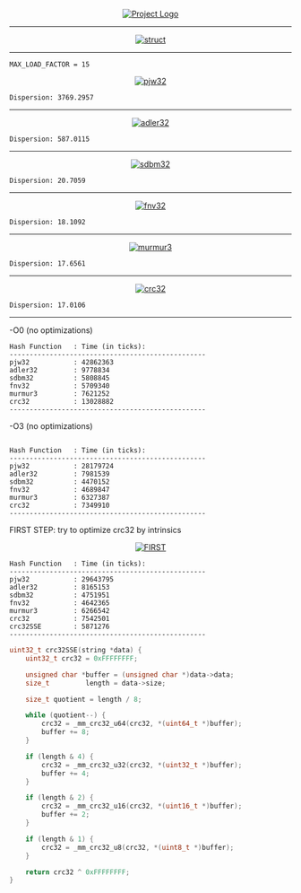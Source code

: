 <p align="center">
  <a href="" rel="noopener">
 <img src="https://i.imgur.com/krVMYr2.png" alt="Project Logo"></a>
</p>

---

<p align="center">
  <a href="" rel="noopener">
 <img src="https://i.imgur.com/4dyOrbF.jpeg" alt="struct"></a>
</p>

---

`MAX_LOAD_FACTOR = 15`

<p align="center">
  <a href="" rel="noopener">
 <img src="https://i.imgur.com/ZFhm4Tg.png" alt="pjw32"></a>
</p>

`Dispersion: 3769.2957`

---

<p align="center">
  <a href="" rel="noopener">
 <img src="https://i.imgur.com/wKQpBWL.png" alt="adler32"></a>
</p>

`Dispersion: 587.0115`

---

<p align="center">
  <a href="" rel="noopener">
 <img src="https://i.imgur.com/WHYCYpN.png" alt="sdbm32"></a>
</p>

`Dispersion: 20.7059`

---

<p align="center">
  <a href="" rel="noopener">
 <img src="https://i.imgur.com/1IDbXQq.png" alt="fnv32"></a>
</p>

`Dispersion: 18.1092`

---

<p align="center">
  <a href="" rel="noopener">
 <img src="https://i.imgur.com/airAcEB.png" alt="murmur3"></a>
</p>

`Dispersion: 17.6561`

---

<p align="center">
  <a href="" rel="noopener">
 <img src="https://i.imgur.com/gPV8Cks.png" alt="crc32"></a>
</p>

`Dispersion: 17.0106`

---

-O0 (no optimizations)
```shell
Hash Function   : Time (in ticks):
-------------------------------------------------
pjw32           : 42862363
adler32         : 9778834
sdbm32          : 5808845
fnv32           : 5709340
murmur3         : 7621252
crc32           : 13028882
-------------------------------------------------
```

-O3 (no optimizations)
```shell

Hash Function   : Time (in ticks):
-------------------------------------------------
pjw32           : 28179724
adler32         : 7981539
sdbm32          : 4470152
fnv32           : 4689847
murmur3         : 6327387
crc32           : 7349910
-------------------------------------------------
```

FIRST STEP: try to optimize crc32 by intrinsics
<p align="center">
  <a href="" rel="noopener">
 <img src="https://i.imgur.com/f0gAewl.png" alt="FIRST"></a>
</p>

```shell
Hash Function   : Time (in ticks):
-------------------------------------------------
pjw32           : 29643795
adler32         : 8165153
sdbm32          : 4751951
fnv32           : 4642365
murmur3         : 6266542
crc32           : 7542501
crc32SSE        : 5871276
-------------------------------------------------
```

```c++
uint32_t crc32SSE(string *data) {
    uint32_t crc32 = 0xFFFFFFFF;

    unsigned char *buffer = (unsigned char *)data->data;
    size_t         length = data->size;

    size_t quotient = length / 8;

    while (quotient--) {
        crc32 = _mm_crc32_u64(crc32, *(uint64_t *)buffer);
        buffer += 8;
    }

    if (length & 4) {
        crc32 = _mm_crc32_u32(crc32, *(uint32_t *)buffer);
        buffer += 4;
    }

    if (length & 2) {
        crc32 = _mm_crc32_u16(crc32, *(uint16_t *)buffer);
        buffer += 2;
    }

    if (length & 1) {
        crc32 = _mm_crc32_u8(crc32, *(uint8_t *)buffer);
    }

    return crc32 ^ 0xFFFFFFFF;
}
```